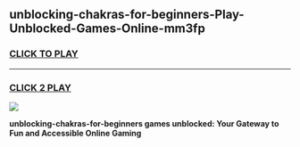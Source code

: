 
## unblocking-chakras-for-beginners-Play-Unblocked-Games-Online-mm3fp
<h3>
<a href="https://premium76.site?title=unblocking-chakras-for-beginners&ref=25A">CLICK TO PLAY</a></h3>
<hr>

<h3>
<a href="https://premium76.site?title=unblocking-chakras-for-beginners&ref=25A">CLICK 2 PLAY</a>
  
</h3>

<a href="https://premium76.site?title=unblocking-chakras-for-beginners&ref=25A"><img src="https://clearcache.store/games.png"></a>


**unblocking-chakras-for-beginners games unblocked: Your Gateway to Fun and Accessible Online Gaming**
